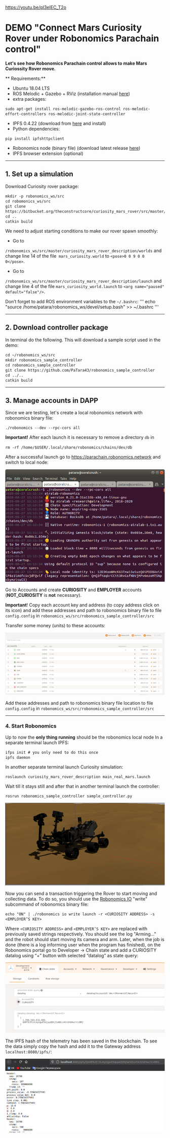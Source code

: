 
https://youtu.be/pl3eIEC_T2o
# DEMO "Connect Mars Curiosity Rover under Robonomics Parachain control"

**Let's see how Robonomics Parachain control allows to make Mars Curiossity Rover move.**

** Requirements:**
- Ubuntu 18.04 LTS
- ROS Melodic + Gazebo + RViz (installation manual [here](http://wiki.ros.org/melodic/Installation))
- extra packages:
```shell
sudo apt-get install ros-melodic-gazebo-ros-control ros-melodic-effort-controllers ros-melodic-joint-state-controller
```
- IPFS 0.4.22 (download from [here](https://dist.ipfs.io/go-ipfs/v0.4.22/go-ipfs_v0.4.22_linux-386.tar.gz) and install)
- Python dependencies:
```
pip install ipfshttpclient
```
- Robonomics node (binary file) (download latest release [here](https://github.com/airalab/robonomics/releases))
- IPFS browser extension (optional)

------------

## 1. Set up a simulation
Download Curiosity rover package:
```
mkdir -p robonomics_ws/src
cd robomonics_ws/src
git clone https://bitbucket.org/theconstructcore/curiosity_mars_rover/src/master/
cd ..
catkin build
```
We need to adjust starting conditions to make our rover spawn smoothly:
- Go to

`/robonomics_ws/src/master/curiosity_mars_rover_description/worlds` and change line 14 of the file` mars_curiosity.world` to 
`<pose>0 0 9 0 0 0</pose>`.

- Go to

`/robonomics_ws/src/master/curiosity_mars_rover_description/launch` and change line 4 of the file `mars_curiosity_world.launch` to 
`<arg name="paused" default="false"/>`.

Don’t forget to add ROS environment variables to the `~/.bashrc`:
'''
echo "source /home/patara/robonomics_ws/devel/setup.bash" >> ~/.bashrc
'''

------------

## 2. Download controller package
In terminal do the following. This will download a sample script used in the demo:
```
cd ~/robonomics_ws/src
mkdir robonomics_sample_controller
cd robonomics_sample_controller
git clone https://github.com/PaTara43/robonomics_sample_controller
cd ../..
catkin build
```

------------

## 3. Manage accounts in DAPP
Since we are testing, let's create a local robonomics network with robonomics binary file:
```shell
./robonomics --dev --rpc-cors all
```


**Important!** After each launch it is necessary to remove a directory `db` in

`rm -rf /home/$USER/.local/share/robonomics/chains/dev/db`

After a successful launch go to https://parachain.robonomics.network and switch to local node:

![Local node](./images/curiosity-demo/local-node.png "Local node")

Go to Accounts and create **CURIOSITY** and **EMPLOYER** accounts (**NOT_CURIOSITY** is **not** necessary).

**Important**! Copy each account key and address (to copy address click on its icon) and add these addresses and path to robonomics binary file to file `config.config` in `robonomics_ws/src/robonomics_sample_controller/src`

Transfer some money (units) to these accounts:

![Balances](./images/curiosity-demo/balances.png "Balances")

Add these addresses and path to robonomics binary file location to file `config.config` in `robonomics_ws/src/robonomics_sample_controller/src`

------------

### 4. Start Robonomics
Up to now the **only thing running** should be the robonomics local node
In a separate terminal launch IPFS:
```
ifps init # you only need to do this once
ipfs daemon
```

In another separate terminal launch Curiosity simulation:
```
roslaunch curiosity_mars_rover_description main_real_mars.launch
```

Wait till it stays still and after that in another terminal launch the controller:
```
rosrun robonomics_sample_controller sample_controller.py

```
![Curiosity](./images/curiosity-demo/Curiosity.png "Curiosity")

Now you can send a transaction triggering the Rover to start moving and collecting data. To do so, you should use the [Robonomics IO](https://wiki.robonomics.network/docs/rio-overview/)  "write" subcommand of robonomics binary file:
```
echo "ON" | ./robonomics io write launch -r <CURIOSITY ADDRESS> -s <EMPLOYER’S KEY>
```
Where `<CURIOSITY ADDRESS>`  and `<EMPLOYER’S KEY>` are replaced with  previously saved strings respectively.
You should see the log "Arming..." and the robot should start moving its camera and arm. Later, when the job is done (there is a log informing user when the program has finished), on the Robonomics portal go to Developer -> Chain state and add a CURIOSITY datalog using “+” button with selected “datalog” as state query: 

![Datalog](./images/curiosity-demo/hash-in-chain.png "Datalog")

The IPFS hash of the telemetry has been saved in the blockchain. To see the data simply copy the hash and add it to the Gateway address `localhost:8080/ipfs/`:

![Voila](./images/curiosity-demo/datalog.png "Voila")




